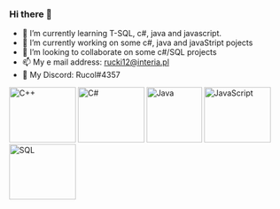 ### Hi there 👋

- 🌱 I’m currently learning T-SQL, c#, java and javascript.
- 🔭 I’m currently working on some c#, java and javaStript pojects
- 👯 I’m looking to collaborate on some c#/SQL projects
- 📫 My e mail address: rucki12@interia.pl
- 💬 My Discord: Rucol#4357
<div>
<img src="https://panoramakutna.pl/wp-content/uploads/2021/01/dlaczego-c-jest-swietny-dla-poczatkujacych.jpg" alt="C++" width = "120" height = "100"/>
<img src="https://play-lh.googleusercontent.com/U0Re_PSVXwD_dl2owMJjuERpK8UXLwMQysoMDB0kGOL73-TMBOurSbZLLEBQMxA5Lg" alt = "C#" width="120" height="100"/>
<img src="https://blog.consdata.tech/assets/img/posts/2019-03-22-java-darmowa-czy-nie/java-darmowa.png" alt = "Java" wdith = "120" height = "100"/>
<img src="https://jaki-jezyk-programowania.pl/img/technologies/javascript.png" alt="JavaScript" width="120" height="100"/>
  <img src="https://www.google.com/url?sa=i&url=https%3A%2F%2Fsoft360.pl%2Fblog%2Fpost%2Fco-to-jest-i-do-czego-sluzy-microsoft-sql-server.html&psig=AOvVaw2oAGRORyP5XEGvAxBt-NF7&ust=1693058726251000&source=images&cd=vfe&opi=89978449&ved=0CBAQjRxqFwoTCJCp3bD994ADFQAAAAAdAAAAABAE" alt="SQL" width="120" height="100"/>
</div>


<!--
**Rucol/Rucol** is a ✨ _special_ ✨ repository because its `README.md` (this file) appears on your GitHub profile.

Here are some ideas to get you started:

- 🔭 I’m currently working on ...

- 👯 I’m looking to collaborate on some c# projects
- 🤔 I’m looking for help with ...
- 💬 Ask me about ...
- 📫 How to reach me: ...
- 😄 Pronouns: ...
- ⚡ Fun fact: ...
-->
